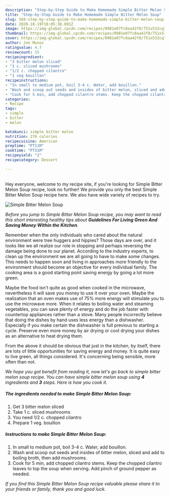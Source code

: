 ```yaml
---
description: "Step-by-Step Guide to Make Homemade Simple Bitter Melon Soup"
title: "Step-by-Step Guide to Make Homemade Simple Bitter Melon Soup"
slug: 584-step-by-step-guide-to-make-homemade-simple-bitter-melon-soup
date: 2020-10-19T18:05:38.691Z
image: https://img-global.cpcdn.com/recipes/0981e07fc8aa42f8/751x532cq70/simple-bitter-melon-soup-recipe-main-photo.jpg
thumbnail: https://img-global.cpcdn.com/recipes/0981e07fc8aa42f8/751x532cq70/simple-bitter-melon-soup-recipe-main-photo.jpg
cover: https://img-global.cpcdn.com/recipes/0981e07fc8aa42f8/751x532cq70/simple-bitter-melon-soup-recipe-main-photo.jpg
author: Jon Munoz
ratingvalue: 4.7
reviewcount: 15
recipeingredient:
- "3 bitter melon sliced"
- "1 c. sliced mushrooms"
- "1/2 c. chopped cilantro"
- "1 veg bouillon"
recipeinstructions:
- "In small to medium pot, boil 3-4 c. Water, add bouillon."
- "Wash and scoop out seeds and insides of bitter melon, sliced and add to boiling broth, then add mushrooms."
- "Cook for 5 min, add chopped cilantro stems. Keep the chopped cilantro leaves to top the soup when serving. Add pinch of ground pepper as needed."
categories:
- Recipe
tags:
- simple
- bitter
- melon

katakunci: simple bitter melon 
nutrition: 276 calories
recipecuisine: American
preptime: "PT11M"
cooktime: "PT31M"
recipeyield: "2"
recipecategory: Dessert

---
```

<br>
Hey everyone, welcome to my recipe site, if you're looking for Simple Bitter Melon Soup recipe, look no further! We provide you only the best Simple Bitter Melon Soup recipe here. We also have wide variety of recipes to try.
<br>


![Simple Bitter Melon Soup](https://img-global.cpcdn.com/recipes/0981e07fc8aa42f8/751x532cq70/simple-bitter-melon-soup-recipe-main-photo.jpg)

<i>Before you jump to Simple Bitter Melon Soup recipe, you may want to read this short interesting healthy tips about 
<strong>Guidelines For Living Green And Saving Money Within the Kitchen</strong>.</i>
</br>

Remember when the only individuals who cared about the natural environment were tree huggers and hippies? Those days are over, and it looks like we all realize our role in stopping and perhaps reversing the damage being done to our planet. According to the industry experts, to clean up the environment we are all going to have to make some changes. This needs to happen soon and living in approaches more friendly to the environment should become an objective for every individual family. The cooking area is a good starting point saving energy by going a lot more green.

Maybe the food isn't quite as good when cooked in the microwave, nevertheless it will save you money to use it over your oven. Maybe the realization that an oven makes use of 75% more energy will stimulate you to use the microwave more. When it relates to boiling water and steaming vegetables, you can save plenty of energy and do the job faster with countertop appliances rather than a stove. Many people incorrectly believe that doing the dishes by hand uses less energy than a dishwasher. Especially if you make certain the dishwasher is full previous to starting a cycle. Preserve even more money by air drying or cool drying your dishes as an alternative to heat drying them.

From the above it should be obvious that just in the kitchen, by itself, there are lots of little opportunities for saving energy and money. It is quite easy to live green, all things considered. It's concerning being sensible, more often than not.


<i>We hope you got benefit from reading it, now let's go back to simple bitter melon soup recipe. You can have simple bitter melon soup using <strong>4</strong> ingredients and <strong>3</strong> steps. Here is how you cook it.
</i>

##### The ingredients needed to make Simple Bitter Melon Soup:

1. Get 3 bitter melon sliced
1. Take 1 c. sliced mushrooms
1. You need 1/2 c. chopped cilantro
1. Prepare 1 veg. bouillon


##### Instructions to make Simple Bitter Melon Soup:

1. In small to medium pot, boil 3-4 c. Water, add bouillon.
1. Wash and scoop out seeds and insides of bitter melon, sliced and add to boiling broth, then add mushrooms.
1. Cook for 5 min, add chopped cilantro stems. Keep the chopped cilantro leaves to top the soup when serving. Add pinch of ground pepper as needed.


<i>If you find this Simple Bitter Melon Soup recipe valuable please share it to your friends or family, thank you and good luck.</i>
